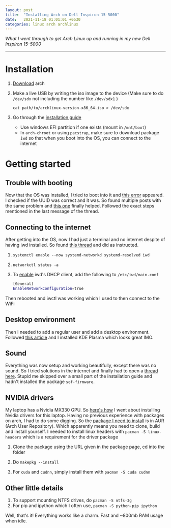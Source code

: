 ```yaml
---
layout: post
title:  "Installing Arch on Dell Inspiron 15-5000"
date:   2021-11-18 01:01:01 +0530
categories: linux arch archlinux
---
```


*What I went through to get Arch Linux up and running in my new Dell Inspiron 15-5000*

---

# Installation

1. [Download][1] arch

2. Make a live USB by writing the iso image to the device (Make sure to do `/dev/sdx` not including the number 
   like `/dev/sdx1` )

   `cat path/to/archlinux-version-x86_64.iso > /dev/sdx`

3. Go through the [installation guide][2]
      * Use windows EFI partition if one exists (mount in `/mnt/boot`)
      * In `arch-chroot` or using `pacstrap`, make sure to download package `iwd` so that when you boot into the OS, 
        you can connect to the internet

# Getting started

## Trouble with booting

Now that the OS was installed, I tried to boot into it and [this error][3] appeared. I checked if the UUID was correct 
and it was. So found multiple posts with the same problem and [this one][4] finally helped. Followed the exact steps 
mentioned in the last message of the thread.

## Connecting to the internet

After getting into the OS, now I had just a terminal and no internet despite of having iwd installed. So found 
[this thread][5] and did as instructed.

1. `systemctl enable --now systemd-networkd systemd-resolved iwd`

2. `networkctl status -a`

3. To [enable][6] iwd's DHCP client, add the following to `/etc/iwd/main.conf`
   
   ```sh
   [General]
   EnableNetworkConfiguration=true
   ```

Then rebooted and iwctl was working which I used to then connect to the WiFi

## Desktop environment

Then I needed to add a regular user and add a desktop environment. Followed [this article][7] and I installed KDE 
Plasma which looks great IMO.

## Sound

Everything was now setup and working beautifully, except there was no sound. So I tried solutions in the internet and 
finally had to open a [thread here][8]. Stupid me skipped over a small part of the installation guide and hadn't 
installed the package `sof-firmware`.

## NVIDIA drivers

My laptop has a Nvidia MX330 GPU. So [here's how][9] I went about installing Nvidia drivers for this laptop. Having no 
previous experience with packages on arch, I had to do some digging. So the [package I need to install][10] is in 
AUR (Arch User Repository). Which apparently means you need to clone, build and install yourself. I needed to install 
linux headers with `pacman -S linux-headers` which is a requirement for the driver package

1. Clone the package using the URL given in the package page, cd into the folder

2. Do `makepkg --install`

3. For `cuda` and `cudnn`, simply install them with `pacman -S cuda cudnn`

## Other little details

1. To support mounting NTFS drives, do `pacman -S ntfs-3g`
2. For pip and ipython which I often use, `pacman -S python-pip ipython`

Well, that's it! Everything works like a charm. Fast and ~800mb RAM usage when idle.

[1]: https://archlinux.org/download/
[2]: https://wiki.archlinux.org/title/installation_guide
[3]: https://bbs.archlinux.org/viewtopic.php?id=250869
[4]: https://bbs.archlinux.org/viewtopic.php?id=263129
[5]: https://www.reddit.com/r/archlinux/comments/ifpinv/cant_connect_to_wifi/g2p819y/?context=3
[6]: https://www.reddit.com/r/archlinux/comments/hr3ci7/connected_with_iwctl_but_no_internet/
[7]: https://itsfoss.com/install-kde-arch-linux/
[8]: https://bbs.archlinux.org/viewtopic.php?pid=2004016#p2004016
[9]: https://wiki.archlinux.org/title/NVIDIA#Installation
[10]: https://aur.archlinux.org/packages/nvidia-470xx-dkms/
